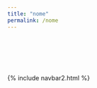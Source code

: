```yaml
---
title: "nome"
permalink: /nome
---
```

<style>
  .text-block-main, .text-block-right, .text-block-left {
  flex-direction: column;
  box-shadow: none;
  }
</style>

<br>
<br>
<br>
<br>
<br>
{% include navbar2.html %}
<br>
<br>
<br>

